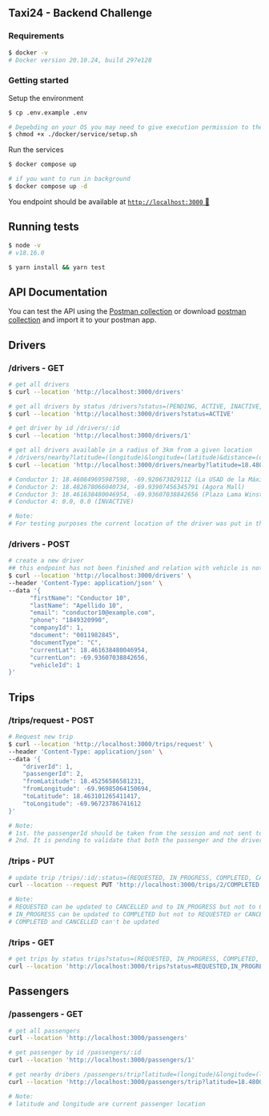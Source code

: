 ## Taxi24 - Backend Challenge

### Requirements
```sh
$ docker -v
# Docker version 20.10.24, build 297e128
```

### Getting started
Setup the environment
```sh
$ cp .env.example .env

# Depebding on your OS you may need to give execution permission to the setup script
$ chmod +x ./docker/service/setup.sh
```

Run the services
```sh
$ docker compose up

# if you want to run in background
$ docker compose up -d
```
You endpoint should be available at [`http://localhost:3000` 🚀](http://localhost:3000)

## Running tests
```sh
$ node -v
# v18.16.0

$ yarn install && yarn test
```

## API Documentation
You can test the API using the [Postman collection](https://www.postman.com/qrioso/workspace/taxi24-qik-challenge/collection/1157554-86c84e4a-b64e-4fbc-b218-cd2e2ebd88bf) or download [postman collection](docs/taxi24_postman_collection.json) and import it to your postman app.


## Drivers
### /drivers - GET
```sh
# get all drivers 
$ curl --location 'http://localhost:3000/drivers'

# get all drivers by status /drivers?status=(PENDING, ACTIVE, INACTIVE, ONLINE, BUSY)
$ curl --location 'http://localhost:3000/drivers?status=ACTIVE'

# get driver by id /drivers/:id
$ curl --location 'http://localhost:3000/drivers/1'

# get all drivers available in a radius of 3km from a given location
# /drivers/nearby?latitude=(longitude)&longitude=(latitude)&distance=(distance in km)
$ curl --location 'http://localhost:3000/drivers/nearby?latitude=18.480023716974017&longitude=-69.89138258140852&distance=3'

# Conductor 1: 18.460849695987598, -69.920673029112 (La USAD de la Máximo Gómez)
# Conductor 2: 18.482678066040734, -69.93907456345791 (Agora Mall)
# Conductor 3: 18.461638480046954, -69.93607038842656 (Plaza Lama Winston Churchill)
# Conductor 4: 0.0, 0.0 (INVACTIVE)

# Note: 
# For testing purposes the current location of the driver was put in the DB, this should be a service socket where all drivers are broadcast with the current location, status and other relevant information
```

### /drivers - POST
```sh
# create a new driver 
## this endpoint has not been finished and relation with vehicle is not being created yet - WIP
$ curl --location 'http://localhost:3000/drivers' \
--header 'Content-Type: application/json' \
--data '{
      "firstName": "Conductor 10",
      "lastName": "Apellido 10",
      "email": "conductor10@example.com",
      "phone": "1849320990",
      "companyId": 1,
      "document": "0011982845",
      "documentType": "C",
      "currentLat": 18.461638480046954, 
      "currentLon": -69.93607038842656,
      "vehicleId": 1
}'
```
## Trips

### /trips/request - POST
```sh
# Request new trip
$ curl --location 'http://localhost:3000/trips/request' \
--header 'Content-Type: application/json' \
--data '{
    "driverId": 1,
    "passengerId": 2,
    "fromLatitude": 18.45256586581231,
    "fromLongitude": -69.96985064150694,
    "toLatitude": 18.463101265411417,
    "toLongitude": -69.96723786741612
}'

# Note:
# 1st. the passengerId should be taken from the session and not sent to anyone other than an administrator creating the travel request
# 2nd. It is pending to validate that both the passenger and the driver do not have an active trip (in the case of the driver it should allow it as long as it is in range and the trip is ending)
```

### /trips - PUT
```sh 
# update trip /trips/:id/:status=(REQUESTED, IN_PROGRESS, COMPLETED, CANCELLED)
curl --location --request PUT 'http://localhost:3000/trips/2/COMPLETED'

# Note: 
# REQUESTED can be updated to CANCELLED and to IN_PROGRESS but not to COMPLETED
# IN_PROGRESS can be updated to COMPLETED but not to REQUESTED or CANCELLED
# COMPLETED and CANCELLED can't be updated
```

### /trips - GET
```sh 
# get trips by status trips?status=(REQUESTED, IN_PROGRESS, COMPLETED, CANCELLED)
curl --location 'http://localhost:3000/trips?status=REQUESTED,IN_PROGRESS'
```

## Passengers

### /passengers - GET
```sh
# get all passengers 
curl --location 'http://localhost:3000/passengers'

# get passenger by id /passengers/:id
curl --location 'http://localhost:3000/passengers/1'

# get nearby dribers /passengers/trip?latitude=(longitude)&longitude=(latitude)&distance=(distance in km)
curl --location 'http://localhost:3000/passengers/trip?latitude=18.480023716974017&longitude=-69.89138258140852&distance=3'

# Note:
# latitude and longitude are current passenger location
```
